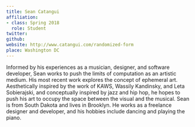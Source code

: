 ```yaml
---
title: Sean Catangui
affiliation:
- class: Spring 2018
  role: Student
twitter:
github:
website: http://www.catangui.com/randomized-form
place: Washington DC
---
```

Informed by his experiences as a musician, designer, and software developer, Sean works to push the limits of computation as an artistic medium. His most recent work explores the concept of ephemeral art. Aesthetically inspired by the work of KAWS, Wassily Kandinsky, and Leta Sobierajski, and conceptually inspired by jazz and hip hop, he hopes to push his art to occupy the space between the visual and the musical. Sean is from South Dakota and lives in Brooklyn. He works as a freelance designer and developer, and his hobbies include dancing and playing the piano.
